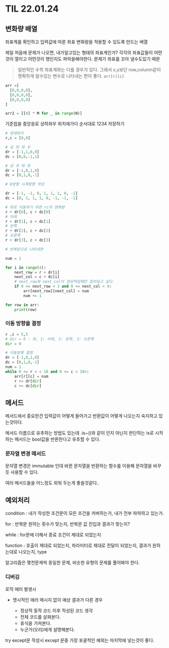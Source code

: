 # TIL 22.01.24

## 변화량 배열

좌표계를 확인하고 입력값에 따른 좌표 변화량을 적용할 수 있도록 만드는 배열

제일 처음에 문제가 나오면, 내가알고있는 형태의 좌표계인가? 각각의 좌표값들이 
어떤것이 열이고 어떤것이 행인지도 파악을해야한다. 문제가 좌표를 꼬아 낼수도있기 때문
> 일반적인 수학 좌표계와는 다를 경우가 있다. 그래서 x,y보단 row,column같이 명확하게 알수있는 변수로 나타내는 편이 좋다. `arr[r][c]`

```python
arr =[
  [0,0,0,0],
  [0,0,0,0],
  [0,0,0,0]
]

arr2 = [[0] * M for _ in range(N)]
```

기준접을 중앙응로 상하좌우 위치에가다 순서대로 1234 저장하기

```python
# 현재위치
r,c = [0,0]

# 상 하 좌 우
dr = [-1,1,0,0]
dc = [0,0,-1,1]

# 상 우 하 좌
dr = [-1,0,1,0]
dc = [0,1,0,-1]

# 8방향 시계방향 작성

dr = [-1, -1, 0, 1, 1, 1, 0, -1]
dc = [0, 1, 1, 1, 0, -1, -1, -1]

# 위로 이동하기 위한 rc의 변화량
r + dr[0], c + dc[0]
# 아래
r + dr[1], c + dc[1]
# 왼쪽
r + dr[2], c + dc[2]
# 오른쪽
r + dr[3], c + dc[3]

# 반복문으로 나타내면

num = 1

for i in range(4):
    next_row = r + dr[i]
    next_col = c + dc[i]
    # next_row와 next_col이 정상적일때만 집어넣고 싶다.
    if 0 <= next_row < 3 and 0 <= next_col < 4:
        arr[next_row][next_col] = num
        num += 1

for row in arr:
    print(row)
```

### 이동 방향을 결정

```python
r ,c = 5,5
# dir = 0 : 위, 1: 아래, 2: 왼쪽, 3: 오른쪽
dir = 0

# 이동방향 결정
dr = [-1,0,1,0]
dc = [0,1,0,-1]
num = 1
while 0 <= r < < 10 and 0 <= c < 10>:
    arr[r][c] = num
    r += dr[dir]
    c += dc[dir]

```

## 메서드

메서드에서 중요한건 입력값이 어떻게 들어가고 반환값이 어떻게 나오는지 숙지하고 있는것이다. 

메서드 이름으로 유추하는 방법도 있는데 .is~()와 같이 인지 아닌지 판단하는 is로 시작하는 메서드는 bool값을 반환한다고 유추할 수 있다.

### 문자열 변경 메서드

문자열 변경은 immutable 인데 바뀐 문자열을 반환하는 함수를 이용해 문자열을 바꾸듯 사용할 수 있다.

여러 메서드들을 어느정도 외워 두는게 좋을것같다..

## 예외처리

condition : 내가 작성한 조건문이 모든 조건을 커버하는가, 내가 전부 파악하고 있는가.

for : 반복문 원하는 횟수가 맞는지, 반복문 값 진입과 결과가 맞는지?

while : for문에 더해서 종료 조건이 제대로 되었는지

function : 호출이 제대로 되었는지, 파라미터로 제대로 전달이 되었는지, 결과가 원하는대로 나오는지, type 

알고리즘은 몇천문제씩 동일한 문제, 비슷한 유형의 문제를 풀어봐야 한다.

### 디버깅

로직 에러 발생시
* 명시적인 에러 메시지 없이 예상 결과가 다른 경우

  * 정상적 동작 코드 이후 작성된 코드 생각
  * 전체 코드를 살펴본다.
  * 휴식을 가져본다.
  * 누군가(오리)에게 설명해본다.


try except문 작성시 except 문중 가장 포괄적인 예외는 마지막에 넣는것이 좋다.